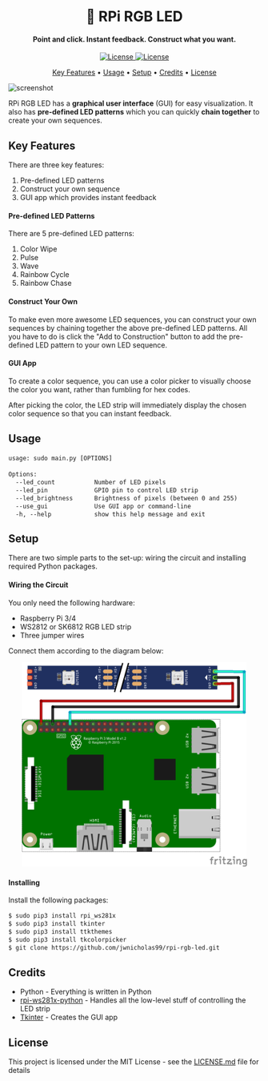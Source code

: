 <h1 align="center">
  <br>
  🌈 RPi RGB LED 
  <br>
</h1>

<h4 align="center">Point and click. Instant feedback. Construct what you want.</h4>

<p align="center">
  <a href="https://opensource.org/licenses/MIT">
    <img src="https://img.shields.io/badge/License-MIT-green.svg"
         alt="License">
  </a>
  <a href="https://github.com/jwnicholas99/rpi-rgb-led/releases/">
    <img src="https://img.shields.io/github/v/release/jwnicholas99/rpi-rgb-led"
         alt="License">
  </a>
</p>

<p align="center">
  <a href="#key-features">Key Features</a> •
  <a href="#usage">Usage</a> •
  <a href="#setup">Setup</a> •
  <a href="#credits">Credits</a> •
  <a href="#license">License</a>
</p>

![screenshot](https://raw.githubusercontent.com/jwnicholas99/rpi-rgb-led/master/media/app_top.gif)

RPi RGB LED has a <b>graphical user interface</b> (GUI) for easy visualization. It also has <b>pre-defined LED patterns</b> which you can quickly <b>chain together</b> to create your own sequences.

## Key Features
There are three key features: 
1. Pre-defined LED patterns
2. Construct your own sequence
3. GUI app which provides instant feedback

#### Pre-defined LED Patterns
There are 5 pre-defined LED patterns:
1. Color Wipe
2. Pulse
3. Wave
4. Rainbow Cycle
5. Rainbow Chase

#### Construct Your Own
To make even more awesome LED sequences, you can construct your own sequences by chaining together the above pre-defined LED patterns. All you have to do is click the "Add to Construction" button to add the pre-defined LED pattern to your own LED sequence. 

#### GUI App
To create a color sequence, you can use a color picker to visually choose the color you want, rather than fumbling for hex codes.

After picking the color, the LED strip will immediately display the chosen color sequence so that you can instant feedback.

## Usage
```
usage: sudo main.py [OPTIONS]

Options:
  --led_count           Number of LED pixels
  --led_pin             GPIO pin to control LED strip
  --led_brightness      Brightness of pixels (between 0 and 255)
  --use_gui             Use GUI app or command-line
  -h, --help            show this help message and exit
```


## Setup

There are two simple parts to the set-up: wiring the circuit and installing required Python packages.

#### Wiring the Circuit

You only need the following hardware:
* Raspberry Pi 3/4
* WS2812 or SK6812 RGB LED strip
* Three jumper wires

Connect them according to the diagram below:

<p align="center">
<img src="media/circuit.png" width="450"/>
</p>

#### Installing

Install the following packages:

```
$ sudo pip3 install rpi_ws281x
$ sudo pip3 install tkinter
$ sudo pip3 install ttkthemes
$ sudo pip3 install tkcolorpicker
$ git clone https://github.com/jwnicholas99/rpi-rgb-led.git
```

## Credits

* Python - Everything is written in Python
* [rpi-ws281x-python](https://github.com/rpi-ws281x/rpi-ws281x-python/blob/master/library/rpi_ws281x/rpi_ws281x.py) - Handles all the low-level stuff of controlling the LED strip
* [Tkinter](https://docs.python.org/3/library/tkinter.html) - Creates the GUI app

## License

This project is licensed under the MIT License - see the [LICENSE.md](LICENSE.md) file for details


